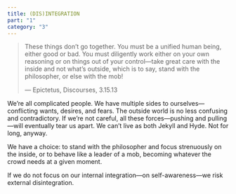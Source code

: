 ```yaml
---
title: (DIS)INTEGRATION
part: "1"
category: "3"
---
```


> These things don’t go together. You must be a unified human being, either good or bad. You must diligently work either on your own reasoning or on things out of your control—take great care with the inside and not what’s outside, which is to say, stand with the philosopher, or else with the mob!
>
> — Epictetus, Discourses, 3.15.13

We’re all complicated people. We have multiple sides to ourselves—conflicting wants, desires, and fears. The outside world is no less confusing and contradictory. If we’re not careful, all these forces—pushing and pulling—will eventually tear us apart. We can’t live as both Jekyll and Hyde. Not for long, anyway.

We have a choice: to stand with the philosopher and focus strenuously on the inside, or to behave like a leader of a mob, becoming whatever the crowd needs at a given moment.

If we do not focus on our internal integration—on self-awareness—we risk external disintegration.
